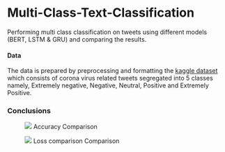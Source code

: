 # Multi-Class-Text-Classification
Performing multi class classification on tweets using different models (BERT, LSTM &amp; GRU) and comparing the results.
#### Data
The data is prepared by preprocessing and formatting the [kaggle dataset](https://www.kaggle.com/datatattle/covid-19-nlp-text-classification) which consists of corona virus related tweets segregated into 5 classes namely, Extremely negative, Negative, Neutral, Positive and Extremely Positive.

### Conclusions

<figure>
  <img src='https://github.com/kushagra801/Multi-Class-Text-Classification/blob/main/accuracy_comparison.png' />
  <figure-caption>Accuracy Comparison</figure-caption>
</figure>

<figure>
  <img src='https://github.com/kushagra801/Multi-Class-Text-Classification/blob/main/accuracy_comparison.png' />
  <figure-caption>Loss comparison Comparison</figure-caption>
</figure>



